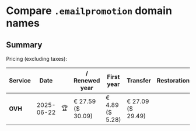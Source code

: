 # Compare `.emailpromotion` domain names

## Summary

Pricing (excluding taxes):

| Service | Date |  | / Renewed year | First year | Transfer | Restoration |
|--|--|--|--|--|--|--|
| **OVH** | 2025-06-22 | 🏆 | € 27.59<br>($ 30.09) | € 4.89<br>($ 5.28) | € 27.09<br>($ 29.49) |  |
